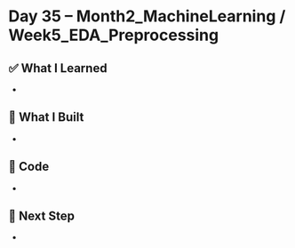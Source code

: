 # Day 35 – Month2_MachineLearning / Week5_EDA_Preprocessing

## ✅ What I Learned
- 

## 🔨 What I Built
- 

## 📂 Code
- 

## 🎯 Next Step
- 
